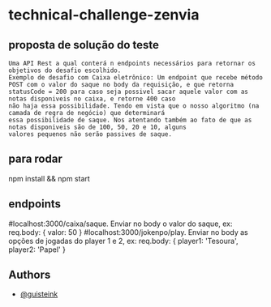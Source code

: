 # technical-challenge-zenvia

## proposta de solução do teste
    Uma API Rest a qual conterá n endpoints necessários para retornar os objetivos do desafio escolhido. 
    Exemplo de desafio com Caixa eletrônico: Um endpoint que recebe método POST com o valor do saque no body da requisição, e que retorna 
    statusCode = 200 para caso seja possivel sacar aquele valor com as notas disponiveis no caixa, e retorne 400 caso 
    não haja essa possibilidade. Tendo em vista que o nosso algoritmo (na camada de regra de negócio) que determinará
    essa possibilidade de saque. Nos atentando também ao fato de que as notas disponiveis são de 100, 50, 20 e 10, alguns
    valores pequenos não serão passives de saque.
## para rodar
npm install && npm start

## endpoints
#localhost:3000/caixa/saque. Enviar no body o valor do saque, ex: req.body: { valor: 50 }
#localhost:3000/jokenpo/play. Enviar no body as opções de jogadas do player 1 e 2, ex: req.body: { player1: 'Tesoura', player2: 'Papel' }

## Authors

- [@guisteink](https://www.github.com/guisteink)

